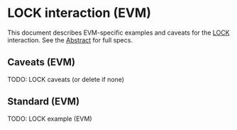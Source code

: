 # LOCK interaction (EVM)

This document describes EVM-specific examples and caveats for the [LOCK](../../abstract/interactions/lock.md) interaction.  See the [Abstract](../../abstract/interactions/lock.md) for full specs.

## Caveats (EVM)
TODO: LOCK caveats (or delete if none)

## Standard (EVM)
TODO: LOCK example (EVM)